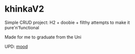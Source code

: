 # khinkaV2

Simple CRUD project: H2 + doobie + filthy attempts to make it pure'n'functional

Made for me to graduate from the Uni

UPD: [mood](https://coub.com/view/29jdfr)
